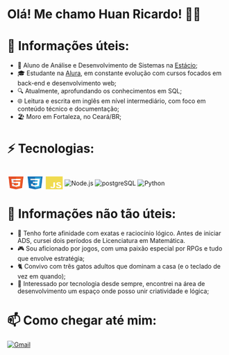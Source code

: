 # Olá! Me chamo Huan Ricardo! 👋😃

# 📌 Informações úteis:

- 📘 Aluno de Análise e Desenvolvimento de Sistemas na <a href="https://estacio.br/faculdade/" target="_blank" rel="noopener noreferrer">Estácio</a>;
- 🎓 Estudante na <a href="https://www.alura.com.br/" target="_blank" rel="noopener noreferrer">Alura</a>, em constante evolução com cursos focados em back-end e desenvolvimento web;
- 🔍 Atualmente, aprofundando os conhecimentos em SQL;
- 🌐 Leitura e escrita em inglês em nível intermediário, com foco em conteúdo técnico e documentação;
- 🏖️ Moro em Fortaleza, no Ceará/BR;

# ⚡ Tecnologias:

<div style="display: inline_block"><br>
   <img align="center" alt="HTML" height="30" width="40" src="https://raw.githubusercontent.com/devicons/devicon/master/icons/html5/html5-original.svg">
   <img align="center" alt="CSS" height="30" width="40" src="https://raw.githubusercontent.com/devicons/devicon/master/icons/css3/css3-original.svg">
   <img align="center" alt="Js" height="30" width="40" src="https://raw.githubusercontent.com/devicons/devicon/master/icons/javascript/javascript-plain.svg">
   <img align="center" alt="Node.js" height="30" width="40" src="https://cdn.jsdelivr.net/gh/devicons/devicon/icons/nodejs/nodejs-original.svg" />
   <img align="center" alt="postgreSQL" height="30" width="40" src="https://cdn.jsdelivr.net/gh/devicons/devicon/icons/postgresql/postgresql-plain-wordmark.svg" />
   <img align="center" alt="Python" height="30" width="40" src="https://cdn.jsdelivr.net/gh/devicons/devicon@latest/icons/python/python-plain.svg" />
</div>

# 🧐 Informações não tão úteis:

- 🧮 Tenho forte afinidade com exatas e raciocínio lógico. Antes de iniciar ADS, cursei dois períodos de Licenciatura em Matemática.
- 🎮 Sou aficionado por jogos, com uma paixão especial por RPGs e tudo que envolve estratégia;
- 🐈 Convivo com três gatos adultos que dominam a casa (e o teclado de vez em quando);
- 👾 Interessado por tecnologia desde sempre, encontrei na área de desenvolvimento um espaço onde posso unir criatividade e lógica;

# 📫 Como chegar até mim:
<div> 
   <a href="mailto:huanricardo123@gmail.com" target="_blank">
      <img loading="lazy" src="https://img.shields.io/badge/Gmail-D14836?style=for-the-badge&logo=gmail&logoColor=white" alt="Gmail">
   </a>
   <a href="https://www.linkedin.com/in/huan-ricardo-317539345" target="_blank">
      <img loading="lazy" src="https://img.shields.io/badge/LinkedIn-0A66C2?style=for-the-badge&logo=linkedin&logo
